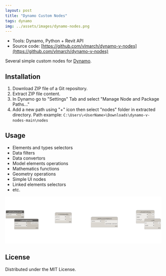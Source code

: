 ```yaml
---
layout: post
title: "Dynamo Custom Nodes"
tags: dynamo
img: ../assets/images/dynamo-nodes.png
---
```


- Tools: Dynamo, Python + Revit API
- Source code: [https://github.com/vlmarch/dynamo-v-nodes](https://github.com/vlmarch/dynamo-v-nodes)

Several simple custom nodes for [Dynamo](https://dynamobim.org).

## Installation

1. Download ZIP file of a Git repository.
2. Extract ZIP file content.
3. In Dynamo go to "Settings" Tab and select "Manage Node and Package Paths..."
4. Add a new path using "+" icon then select "nodes" folder in extracted directory. Path example: `C:\Users\<UserName>\Downloads\dynamo-v-nodes-main\nodes`

## Usage

- Elements and types selectors
- Data filters
- Data convertors
- Model elements operations
- Mathematics functions
- Geometry operations
- Simple UI nodes
- Linked elements selectors
- etc.

![dynamo-nodes1.png](../assets/images/dynamo-nodes1.png)

## License

Distributed under the MIT License.
